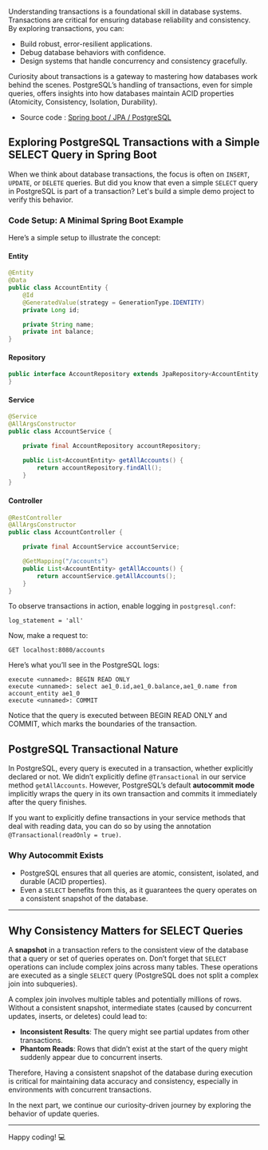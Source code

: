 Understanding transactions is a foundational skill in database systems. Transactions are critical for ensuring database reliability and consistency. By exploring transactions, you can:

- Build robust, error-resilient applications.
- Debug database behaviors with confidence.
- Design systems that handle concurrency and consistency gracefully.

Curiosity about transactions is a gateway to mastering how databases work behind the scenes. PostgreSQL’s handling of transactions, even for simple queries, offers insights into how databases maintain ACID properties (Atomicity, Consistency, Isolation, Durability).

- Source code : [Spring boot / JPA / PostgreSQL](https://github.com/moham-p/dev-codes/tree/main/database/trans)

## Exploring PostgreSQL Transactions with a Simple SELECT Query in Spring Boot

When we think about database transactions, the focus is often on `INSERT`, `UPDATE`, or `DELETE` queries. But did you know that even a simple `SELECT` query in PostgreSQL is part of a transaction? Let's build a simple demo project to verify this behavior.

### Code Setup: A Minimal Spring Boot Example

Here’s a simple setup to illustrate the concept:

#### Entity
```java
@Entity
@Data
public class AccountEntity {
    @Id
    @GeneratedValue(strategy = GenerationType.IDENTITY)
    private Long id;

    private String name;
    private int balance;
}
```

#### Repository
```java
public interface AccountRepository extends JpaRepository<AccountEntity, Long> {
}
```

#### Service
```java
@Service
@AllArgsConstructor
public class AccountService {

    private final AccountRepository accountRepository;

    public List<AccountEntity> getAllAccounts() {
        return accountRepository.findAll();
    }
}
```

#### Controller
```java
@RestController
@AllArgsConstructor
public class AccountController {

    private final AccountService accountService;

    @GetMapping("/accounts")
    public List<AccountEntity> getAllAccounts() {
        return accountService.getAllAccounts();
    }
}
```

To observe transactions in action, enable logging in `postgresql.conf`:

```plaintext
log_statement = 'all'
```

Now, make a request to:
```plaintext
GET localhost:8080/accounts
```

Here’s what you’ll see in the PostgreSQL logs:

```plaintext
execute <unnamed>: BEGIN READ ONLY
execute <unnamed>: select ae1_0.id,ae1_0.balance,ae1_0.name from account_entity ae1_0
execute <unnamed>: COMMIT
```
Notice that the query is executed between BEGIN READ ONLY and COMMIT, which marks the boundaries of the transaction.

## PostgreSQL Transactional Nature

In PostgreSQL, every query is executed in a transaction, whether explicitly declared or not. We didn’t explicitly define `@Transactional` in our service method `getAllAccounts`. However, PostgreSQL’s default **autocommit mode** implicitly wraps the query in its own transaction and commits it immediately after the query finishes.

If you want to explicitly define transactions in your service methods that deal with reading data, you can do so by using the annotation `@Transactional(readOnly = true)`.

### Why Autocommit Exists
- PostgreSQL ensures that all queries are atomic, consistent, isolated, and durable (ACID properties).
- Even a `SELECT` benefits from this, as it guarantees the query operates on a consistent snapshot of the database.

---

## Why Consistency Matters for SELECT Queries

A **snapshot** in a transaction refers to the consistent view of the database that a query or set of queries operates on. Don’t forget that `SELECT` operations can include complex joins across many tables. 
These operations are executed as a single `SELECT` query (PostgreSQL does not split a complex join into subqueries).

A complex join involves multiple tables and potentially millions of rows. Without a consistent snapshot, intermediate states (caused by concurrent updates, inserts, or deletes) could lead to:

- **Inconsistent Results**: The query might see partial updates from other transactions.
- **Phantom Reads**: Rows that didn’t exist at the start of the query might suddenly appear due to concurrent inserts.

Therefore, Having a consistent snapshot of the database during execution is critical for maintaining data accuracy and consistency, especially in environments with concurrent transactions.

In the next part, we continue our curiosity-driven journey by exploring the behavior of update queries.

---

Happy coding! 💻
